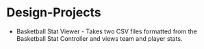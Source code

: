 # Design-Projects
- Basketball Stat Viewer - Takes two CSV files formatted from the Basketball Stat Controller and views team and player stats.

